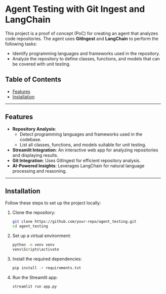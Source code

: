 # Agent Testing with Git Ingest and LangChain

This project is a proof of concept (PoC) for creating an agent that analyzes code repositories. The agent uses **GitIngest** and **LangChain** to perform the following tasks:
- Identify programming languages and frameworks used in the repository.
- Analyze the repository to define classes, functions, and models that can be covered with unit testing.

## Table of Contents

- [Features](#features)
- [Installation](#installation)


---

## Features

- **Repository Analysis**:
  - Detect programming languages and frameworks used in the codebase.
  - List all classes, functions, and models suitable for unit testing.
- **Streamlit Integration**: An interactive web app for analyzing repositories and displaying results.
- **Git Integration**: Uses GitIngest for efficient repository analysis.
- **AI-Powered Insights**: Leverages LangChain for natural language processing and reasoning.

---

## Installation

Follow these steps to set up the project locally:

1. Clone the repository:
   ```bash
   git clone https://github.com/your-repo/agent_testing.git
   cd agent_testing
   

2. Set up a virtual environment:
    ```bash
    python -m venv venv
    venv\Scripts\activate

3. Install the required dependencies:
    ```bash
    pip install -r requirements.txt


4. Run the Streamlit app:
    ```bash
    streamlit run app.py

    
    